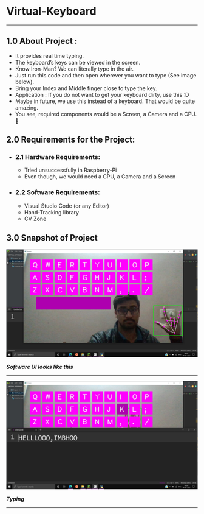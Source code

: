 # Virtual-Keyboard
___

## 1.0 About Project : 

- It provides real time typing.
- The keyboard’s keys can be viewed in the screen.
- Know Iron-Man? We can literally type in the air.
- Just run this code and then open wherever you want to type (See image below).
- Bring your Index and Middle finger close to type the key.
- Application : If you do not want to get your keyboard dirty, use this :D
- Maybe in future, we use this instead of a keyboard. That would be quite amazing.
- You see, required components would be a Screen, a Camera and a CPU. 🙊

## 2.0 Requirements for the Project:

- ### 2.1 Hardware Requirements: 
    - Tried unsuccessfully in Raspberry-Pi
    - Even though, we would need a CPU, a Camera and a Screen
- ### 2.2 Software Requirements:
    - Visual Studio Code (or any Editor)
    - Hand-Tracking library
    - CV Zone

## 3.0 Snapshot of Project

<img src='image.jpg'>

**_Software UI looks like this_**

___

<img src='image1.jpg'>

**_Typing_**

___
